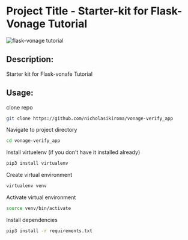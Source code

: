 # Project Title - Starter-kit for Flask-Vonage Tutorial
![flask-vonage tutorial](https://lh3.googleusercontent.com/pw/AJFCJaW1OWP-6u-qnV4nEjfTBGE9ERiETtqXLc6DiRjWvsjqlUth-um-copVvoHLGExjh6TLx2XLX4prKXjoBuyCN6lcqd-wYCja242RuLDGCthdxjGtCz-0831WuhAJjRjd3ySLizDcOpQLggOHqvgFX4Ql547bgcJ0wjmDka8VJX781XTtCAB_Efd0Zcizzc9gi58QEW84J7vjVZxhGuO1UF2RZjW5mlEQ_mkCp3VNRcUZF4BauuGf6J208hbKFd5lfbW5KnEDgz5Dyh2C8ce0accnPisbme56Lgy_KgScvZZYXD6bXUlfkp83--JBQHVtpn72FTKn7t9WdogsHbi2N7ew4D9ZR5JOhaE4z03CH85EMXwthGkOmHpbXi14xmiRLUZa8oJiOPoMvo5WHtrMip-g5W7OSoRf7Tkes2cDHD0U5wHRVUPquoax-gnzoQLsAMnZc1YGe-0ehH7EkihWy-BtlHj3t3DTMkGcA8AxDjRTFQWQyVWAvbz1ZNXecKO8pZu_KLajRDLLRovhRq1kj9TxatkAF8rWG4fTm0ucgA9qV-TFE-IEz1DJTsnvXls_PgSj1u6Vc6hmMPpXedjxkHjPAB68Zf1aj3ggGvo1_0MZCfPc7eVI_E36p9Ae7_HmDvl4io7mKdT8eUKbkYwKwsBVlJXTUE1U9ebXBj0sz2F3hXhBBDErOs13E_j1TcTaPrMNleVldClPyOITfboQYe7n-VjzoK9hW6UMALTQbqCV-Y9NgKu4CaVXqE8MXrzCO6if7YWOIcUflu4oLT67tDO43dmvIGI7iDlqW_l-kor96gUnPx3C9gDYW3uJRxUuB5ynpChe9D_xoE6D8-QQzQrSmfg3VQYYT94WS_7w1Oi2esWjAUgux2Qj0WLSdYfOgBEGcG888ZiO7uq2pGk8pI350vY0GYyp2doIYDJr90Lb05m0YQZuQKyH5h8_=w1788-h948-s-no?authuser=0)
## Description:
Starter kit for Flask-vonafe Tutorial
## Usage:
clone repo
```bash
git clone https://github.com/nicholasikiroma/vonage-verify_app
```

Navigate to project directory
```bash
cd vonage-verify_app
```
Install virtuelenv (if you don't have it installed already)
```bash
pip3 install virtualenv
```

Create virtual environment
```bash
virtualenv venv
```

Activate virtual environment
```bash
source venv/bin/activate
```

Install dependencies
```bash
pip3 install -r requirements.txt
```
